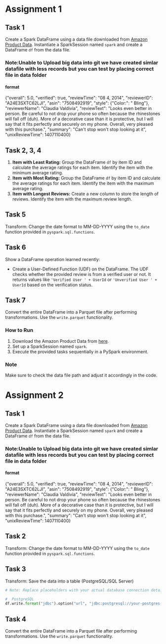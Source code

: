 # Assignment 1

## Task 1
Create a Spark DataFrame using a data file downloaded from [Amazon Product Data](http://jmcauley.ucsd.edu/data/amazon/links.html). Instantiate a SparkSession named `spark` and create a DataFrame `df` from the data file.
### Note:Unable to Upload big data into git we have created simlar datafile with less records but you can test by placing correct file in data folder 
#### format
{"overall": 5.0, "verified": true, "reviewTime": "08 4, 2014", "reviewerID": "A24E3SXTC62LJI", "asin": "7508492919", "style": {"Color:": " Bling"}, "reviewerName": "Claudia Valdivia", "reviewText": "Looks even better in person. Be careful to not drop your phone so often because the rhinestones will fall off (duh). More of a decorative case than it is protective, but I will say that it fits perfectly and securely on my phone. Overall, very pleased with this purchase.", "summary": "Can't stop won't stop looking at it", "unixReviewTime": 1407110400}

## Task 2, 3, 4
1. **Item with Least Rating:** Group the DataFrame `df` by item ID and calculate the average ratings for each item. Identify the item with the minimum average rating.
2. **Item with Most Rating:** Group the DataFrame `df` by item ID and calculate the average ratings for each item. Identify the item with the maximum average rating.
3. **Item with Longest Reviews:** Create a new column to store the length of reviews. Identify the item with the maximum review length.

## Task 5
Transform: Change the date format to MM-DD-YYYY using the `to_date` function provided in `pyspark.sql.functions`.

## Task 6
Show a DataFrame operation learned recently:
- Create a User-Defined Function (UDF) on the DataFrame. The UDF checks whether the provided review is from a verified user or not. It returns values like `'Verified User ' + UserId` or `'Unverified User ' + UserId` based on the verification status.

## Task 7
Convert the entire DataFrame into a Parquet file after performing transformations. Use the `write.parquet` functionality.

### How to Run
1. Download the Amazon Product Data from [here](http://jmcauley.ucsd.edu/data/amazon/links.html).
2. Set up a SparkSession named `spark`.
3. Execute the provided tasks sequentially in a PySpark environment.

### Note
Make sure to check the data file path and adjust it accordingly in the code.



# Assignment 2

## Task 1
Create a Spark DataFrame using a data file downloaded from [Amazon Product Data](http://jmcauley.ucsd.edu/data/amazon/links.html). Instantiate a SparkSession named `spark` and create a DataFrame `df` from the data file.
### Note:Unable to Upload big data into git we have created simlar datafile with less records but you can test by placing correct file in data folder
#### format
{"overall": 5.0, "verified": true, "reviewTime": "08 4, 2014", "reviewerID": "A24E3SXTC62LJI", "asin": "7508492919", "style": {"Color:": " Bling"}, "reviewerName": "Claudia Valdivia", "reviewText": "Looks even better in person. Be careful to not drop your phone so often because the rhinestones will fall off (duh). More of a decorative case than it is protective, but I will say that it fits perfectly and securely on my phone. Overall, very pleased with this purchase.", "summary": "Can't stop won't stop looking at it", "unixReviewTime": 1407110400}
## Task 2
Transform: Change the date format to MM-DD-YYYY using the `to_date` function provided in `pyspark.sql.functions`.

## Task 3
Transform: Save the data into a table (PostgreSQL/SQL Server)

```python
# Note: Replace placeholders with your actual database connection details

#  PostgreSQL
df.write.format("jdbc").option("url", "jdbc:postgresql://your-postgres-host:your-postgres-port/your-database").option("dbtable", "your-table").option("user", "your-username").option("password", "your-password").mode("overwrite").save()
```
## Task 4
Convert the entire DataFrame into a Parquet file after performing transformations. Use the `write.parquet` functionality.
